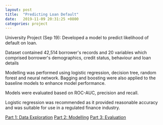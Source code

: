 ```yaml
---
layout: post
title:  "Predicting Loan Default"
date:   2019-11-09 20:31:25 +0800
categories: project
---
```


University Project (Sep 19): Developed a model to predict likelihood of default on loan.

Dataset contained 42,514 borrower's records and 20 variables which comprised borrower's demographics, credit status, behaviour and loan details

Modelling was performed using logistic regression, decision tree, random forest and neural network. Bagging and boosting were also applied to the baseline models to enhance model performance.   

Models were evaluated based on ROC-AUC, precision and recall.

Logistic regression was recommended as it provided reasonable accuracy and was suitable for use in a regulated finance industry.

[Part 1: Data Exploration](https://github.com/alvinchiaht/project/blob/master/Loan-Default-Prediction-Part1%20Data%20Exploration.html)
[Part 2: Modelling](https://github.com/alvinchiaht/project/blob/master/Loan-Default-Prediction-Part2_Modelling.html)
[Part 3: Evaluation](https://github.com/alvinchiaht/project/blob/master/Loan-Default-Prediction-Part3-Evaluation.html)

